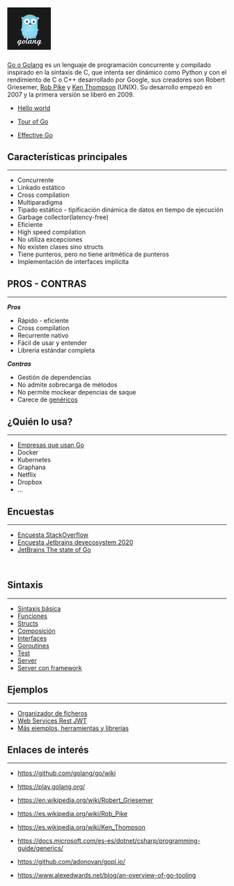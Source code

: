 # <img src="images/gopher.png"  width="100"/>
[Go o Golang](https://es.wikipedia.org/wiki/Go_(lenguaje_de_programaci%C3%B3n)) es un lenguaje de programación concurrente y compilado inspirado en la sintaxis de C, que intenta ser dinámico como Python y con el rendimiento de C o C++ desarrollado por Google, sus creadores son Robert Griesemer, [Rob Pike](https://es.wikipedia.org/wiki/Rob_Pike) y [Ken Thompson](https://es.wikipedia.org/wiki/Ken_Thompson) (UNIX).
Su desarrollo empezó en 2007 y la primera versión se liberó en 2009.



* [Hello world](https://play.golang.org/p/NHqaVpKdi-f)

* [Tour of Go](https://tour.golang.org/list)

* [Effective Go](https://golang.org/doc/effective_go) 


## Características principales
---
* Concurrente
* Linkado estático
* Cross compilation
* Multiparadigma
* Tipado estático - tipificación dinámica de datos en tiempo de ejecución
* Garbage collector(latency-free)
* Eficiente  
* High speed compilation
* No utiliza excepciones
* No existen clases sino structs
* Tiene punteros, pero no tiene aritmética de punteros
* Implementación de interfaces implícita 

 
## PROS - CONTRAS
---
***Pros***
* Rápido - eficiente
* Cross compilation
* Recurrente nativo
* Fácil de usar y entender
* Librería estándar completa


***Contras***
* Gestión de dependencias
* No admite sobrecarga de métodos
* No permite mockear depencias de saque
* Carece de [genéricos](images/generics.png)
 

## ¿Quién lo usa?
---
* [Empresas que usan Go](https://github.com/golang/go/wiki/GoUsers)
* Docker
* Kubernetes
* Graphana
* Netflix
* Dropbox
* ...

## Encuestas
---

* [Encuesta StackOverflow](https://insights.stackoverflow.com/survey/2020)
* [Encuesta Jetbrains devecosystem 2020](https://www.jetbrains.com/lp/devecosystem-2020/)
* [JetBrains The state of Go](https://blog.jetbrains.com/go/2021/02/03/the-state-of-go/)


<br />
 
## Sintaxis
---

* [Sintaxis básica](examples/basics/variables/main.go)
* [Funciones](examples/basics/functions/main.go)
* [Structs](examples/basics/structs/main.go)
* [Composición](examples/basics/composition/main.go)
* [Interfaces](examples/basics/interface/main.go)
* [Goroutines](examples/basics/goroutines/main.go)
* [Test](examples/basics/test/README.MD)
* [Server](examples/ws-sin-framework/main.go)
* [Server con framework](examples/ws-con-framework/main.go)



## Ejemplos
---
* [Organizador de ficheros](https://github.com/dipaso50/toc)
* [Web Services Rest JWT](https://github.com/dipaso50/ws-jwt-go)
* [Más ejemplos, herramientas y librerías](https://github.com/avelino/awesome-go)



## Enlaces de interés
---
* https://github.com/golang/go/wiki 
* https://play.golang.org/
* https://en.wikipedia.org/wiki/Robert_Griesemer
* https://es.wikipedia.org/wiki/Rob_Pike
* https://es.wikipedia.org/wiki/Ken_Thompson

* https://docs.microsoft.com/es-es/dotnet/csharp/programming-guide/generics/

* https://github.com/adonovan/gopl.io/
* https://www.alexedwards.net/blog/an-overview-of-go-tooling


 